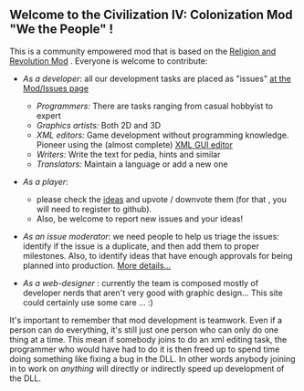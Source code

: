 ## Welcome to the Civilization IV: Colonization Mod "We the People" !

This is a community empowered mod that is based on the [Religion and Revolution Mod](https://sourceforge.net/projects/religion-and-revolution-git/) . Everyone is welcome to contribute:

* *As a developer*: all our development tasks are placed as "issues" [at the Mod/Issues page](https://github.com/We-the-People-civ4col-mod/Mod/issues)
   * *Programmers:* There are tasks ranging from casual hobbyist to expert
   * *Graphics artists:* Both 2D and 3D
   * *XML editors:* Game development without programming knowledge. Pioneer using the (almost complete) [XML GUI editor](https://forums.civfanatics.com/threads/xml-gui-progress.561743/page-2)
   * *Writers:* Write the text for pedia, hints and similar
   * *Translators:* Maintain a language or add a new one

* *As a player*: 
  * please check the [ideas](https://github.com/We-the-People-civ4col-mod/Mod/issues?q=is%3Aopen+is%3Aissue+milestone%3AIDEA) and upvote / downvote them (for that , you will need to register to github).
  * Also, be welcome to report new issues and your ideas! 

* *As an issue moderator*: we need people to help us triage the issues: identify if the issue is a duplicate, and then add them to proper milestones. Also, to identify ideas that have enough approvals for being planned into production. [More details...](howToModerate.md)

* *As a web-designer* : currently the team is composed mostly of developer nerds that aren't very good with graphic design... This site could certainly use some care ... :)


It's important to remember that mod development is teamwork. Even if a person can do everything, it's still just one person who can only do one thing at a time. This mean if somebody joins to do an xml editing task, the programmer who would have had to do it is then freed up to spend time doing something like fixing a bug in the DLL. In other words anybody joining in to work on *anything* will directly or indirectly speed up development of the DLL.
